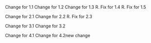 Change for 1.1
Change for 1.2
Change for 1.3
R. Fix for 1.4
R. Fix for 1.5

Change for 2.1
Change for 2.2
R. Fix for 2.3

Change for 3.1
Change for 3.2

Change for 4.1
Change for 4.2new change
